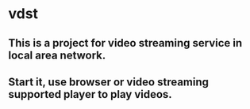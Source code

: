 # vdst
## This is a project for video streaming service in local area network.
## Start it, use browser or video streaming supported player to play videos.
